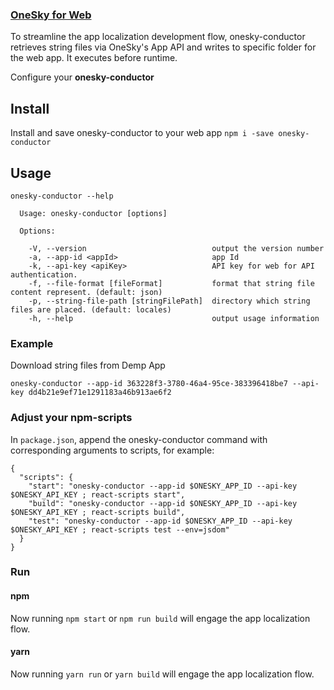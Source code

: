 ### [OneSky for Web](https://github.com/onesky/onesky-for-web)
To streamline the app localization development flow, onesky-conductor retrieves string files via OneSky's App API and writes to specific folder for the web app. It executes before runtime.

Configure your <b>onesky-conductor</b>

## Install
Install and save onesky-conductor to your web app
`npm i -save onesky-conductor`

## Usage
```
onesky-conductor --help

  Usage: onesky-conductor [options]

  Options:

    -V, --version                            output the version number
    -a, --app-id <appId>                     app Id
    -k, --api-key <apiKey>                   API key for web for API authentication.
    -f, --file-format [fileFormat]           format that string file content represent. (default: json)
    -p, --string-file-path [stringFilePath]  directory which string files are placed. (default: locales)
    -h, --help                               output usage information
```

### Example
Download string files from Demp App
```
onesky-conductor --app-id 363228f3-3780-46a4-95ce-383396418be7 --api-key dd4b21e9ef71e1291183a46b913ae6f2
```

### Adjust your npm-scripts
In `package.json`, append the onesky-conductor command with corresponding arguments to scripts, for example:
```
{
  "scripts": {
    "start": "onesky-conductor --app-id $ONESKY_APP_ID --api-key $ONESKY_API_KEY ; react-scripts start",
    "build": "onesky-conductor --app-id $ONESKY_APP_ID --api-key $ONESKY_API_KEY ; react-scripts build",
    "test": "onesky-conductor --app-id $ONESKY_APP_ID --api-key $ONESKY_API_KEY ; react-scripts test --env=jsdom"
  }
}
```

### Run
#### npm
Now running `npm start` or `npm run build` will engage the app localization flow.

#### yarn
Now running `yarn run` or `yarn build` will engage the app localization flow.
